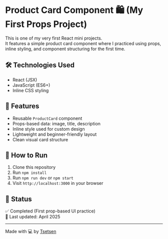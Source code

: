 # Product Card Component 🛍️ (My First Props Project)

This is one of my very first React mini projects.  
It features a simple product card component where I practiced using props, inline styling, and component structuring for the first time.

## 🛠 Technologies Used
- React (JSX)
- JavaScript (ES6+)
- Inline CSS styling

## 🎯 Features
- Reusable `ProductCard` component
- Props-based data: image, title, description
- Inline style used for custom design
- Lightweight and beginner-friendly layout
- Clean visual card structure

## 🧪 How to Run
1. Clone this repository
2. Run `npm install`
3. Run `npm run dev` or `npm start`
4. Visit `http://localhost:3000` in your browser

## 📌 Status
✅ Completed (First prop-based UI practice)  
📅 Last updated: April 2025

---

Made with 💻 by [Tsetsen](https://github.com/tsetse0725)
